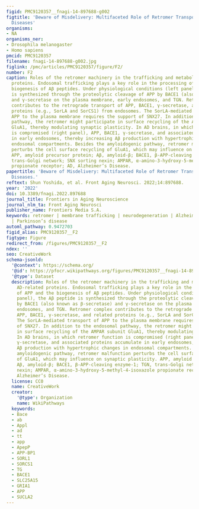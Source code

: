 ```yaml
---
figid: PMC9120357__fnagi-14-897688-g002
figtitle: 'Beware of Misdelivery: Multifaceted Role of Retromer Transport in Neurodegenerative
  Diseases'
organisms:
- NA
organisms_ner:
- Drosophila melanogaster
- Homo sapiens
pmcid: PMC9120357
filename: fnagi-14-897688-g002.jpg
figlink: /pmc/articles/PMC9120357/figure/F2/
number: F2
caption: Roles of the retromer machinery in the trafficking and metabolism of AD-related
  proteins. Endosomal trafficking plays a key role in the processing of APP and the
  biogenesis of Aβ peptides. Under physiological conditions (left panel), the Aβ peptide
  is synthesized through the proteolytic cleavage of APP by BACE1 (also known as β-secretase)
  and γ-secretase on the plasma membrane, early endosomes, and TGN. Retromer complex
  contributes to the retrograde transport of APP, BACE1, γ-secretase, and related
  proteins (e.g., SorLA and SorCS1) from endosomes. The SorLA-mediated transport of
  APP to the plasma membrane requires the support of SNX27. In addition to the endosomal
  pathway, the retromer might participate in surface recycling of the AMPAR subunit
  GluA1, thereby modulating synaptic plasticity. In AD brains, in which retromer function
  is compromised (right panel), APP, BACE1, γ-secretase, and associated proteins accumulate
  in early endosomes, thereby increasing Aβ production with hypertrophic changes in
  endosomal compartments. Besides the amyloidogenic pathway, retromer malfunction
  perturbs the cell surface recycling of GluA1, which may influence on synaptic plasticity.
  APP, amyloid precursor protein; Aβ, amyloid-β; BACE1, β-APP-cleaving enzyme-1; TGN,
  trans-Golgi network; SNX sorting nexin; AMPAR, α-amino-3-hydroxy-5-methyl-4-isoxazole
  propionate receptor; AD, Alzheimer’s Disease.
papertitle: 'Beware of Misdelivery: Multifaceted Role of Retromer Transport in Neurodegenerative
  Diseases.'
reftext: Shun Yoshida, et al. Front Aging Neurosci. 2022;14:897688.
year: '2022'
doi: 10.3389/fnagi.2022.897688
journal_title: Frontiers in Aging Neuroscience
journal_nlm_ta: Front Aging Neurosci
publisher_name: Frontiers Media S.A.
keywords: retromer | membrane trafficking | neurodegeneration | Alzheimer’s Disease
  | Parkinson’s disease
automl_pathway: 0.9472703
figid_alias: PMC9120357__F2
figtype: Figure
redirect_from: /figures/PMC9120357__F2
ndex: ''
seo: CreativeWork
schema-jsonld:
  '@context': https://schema.org/
  '@id': https://pfocr.wikipathways.org/figures/PMC9120357__fnagi-14-897688-g002.html
  '@type': Dataset
  description: Roles of the retromer machinery in the trafficking and metabolism of
    AD-related proteins. Endosomal trafficking plays a key role in the processing
    of APP and the biogenesis of Aβ peptides. Under physiological conditions (left
    panel), the Aβ peptide is synthesized through the proteolytic cleavage of APP
    by BACE1 (also known as β-secretase) and γ-secretase on the plasma membrane, early
    endosomes, and TGN. Retromer complex contributes to the retrograde transport of
    APP, BACE1, γ-secretase, and related proteins (e.g., SorLA and SorCS1) from endosomes.
    The SorLA-mediated transport of APP to the plasma membrane requires the support
    of SNX27. In addition to the endosomal pathway, the retromer might participate
    in surface recycling of the AMPAR subunit GluA1, thereby modulating synaptic plasticity.
    In AD brains, in which retromer function is compromised (right panel), APP, BACE1,
    γ-secretase, and associated proteins accumulate in early endosomes, thereby increasing
    Aβ production with hypertrophic changes in endosomal compartments. Besides the
    amyloidogenic pathway, retromer malfunction perturbs the cell surface recycling
    of GluA1, which may influence on synaptic plasticity. APP, amyloid precursor protein;
    Aβ, amyloid-β; BACE1, β-APP-cleaving enzyme-1; TGN, trans-Golgi network; SNX sorting
    nexin; AMPAR, α-amino-3-hydroxy-5-methyl-4-isoxazole propionate receptor; AD,
    Alzheimer’s Disease.
  license: CC0
  name: CreativeWork
  creator:
    '@type': Organization
    name: WikiPathways
  keywords:
  - Bace
  - ab
  - Appl
  - ad
  - tt
  - app
  - ApepP
  - APP-BP1
  - SORL1
  - SORCS1
  - TG
  - BACE1
  - SLC25A15
  - GRIA1
  - APP
  - SUCLA2
---
```


